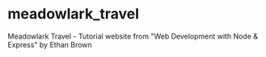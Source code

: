 meadowlark_travel
=================

Meadowlark Travel - Tutorial website from "Web Development with Node &amp; Express" by Ethan Brown

